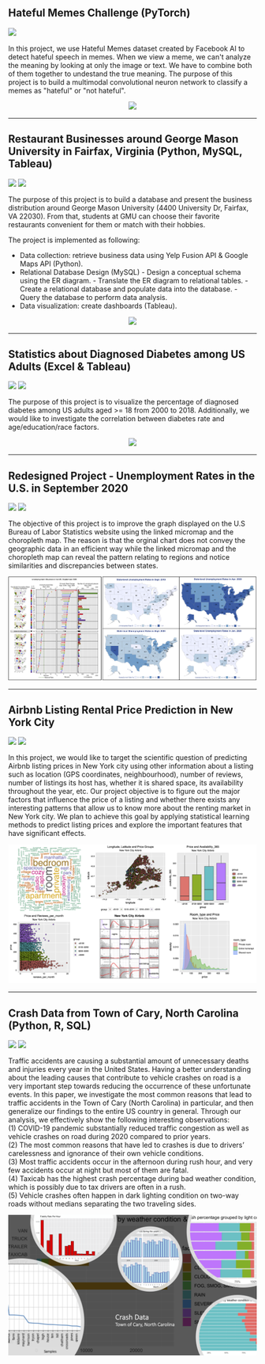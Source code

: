 ## Hateful Memes Challenge (PyTorch)
[![](https://img.shields.io/badge/GitHub-View_on_GitHub-blue?logo=GitHub)](https://github.com/uyenhnp/hateful_memes_challenge)

In this project, we use Hateful Memes dataset created by Facebook AI to detect hateful speech in memes. When we view a meme, we can't analyze the meaning by looking at only the image or text. We have to combine both of them together to undestand the true meaning. The purpose of this project is to build a multimodal convolutional neuron network to classify a memes as "hateful" or "not hateful".

<center><img src="https://github.com/uyenhnp/hateful_memes_challenge/blob/master/demo/theme.jpg?raw=true"/></center>

---
## Restaurant Businesses around George Mason University in Fairfax, Virginia (Python, MySQL, Tableau)
[![](https://img.shields.io/badge/GitHub-View_on_GitHub-blue?logo=GitHub)](https://github.com/uyenhnp/gmu_business_database)
[![](https://img.shields.io/badge/Tableau-Open_Dashboard-blue?logo=Tableau)](https://public.tableau.com/app/profile/uyen.huynh4317/viz/GMU_business/Story1)

The purpose of this project is to build a database and present the business distribution around George Mason University (4400 University Dr, Fairfax, VA 22030). From that, students at GMU can choose their favorite restaurants convenient for them or match with their hobbies.

The project is implemented as following:
- Data collection: retrieve business data using Yelp Fusion API & Google Maps API (Python).
- Relational Database Design (MySQL)
\- Design a conceptual schema using the ER diagram.
\- Translate the ER diagram to relational tables.
\- Create a relational database and populate data into the database.
\- Query the database to perform data analysis.
-  Data visualization: create dashboards (Tableau).

<center><img src="https://github.com/uyenhnp/gmu_business_database/blob/master/gmu_business_review.gif?raw=true"></center>

---
## Statistics about Diagnosed Diabetes among US Adults (Excel & Tableau)
[![](https://img.shields.io/badge/GitHub-View_on_GitHub-blue?logo=GitHub)](https://github.com/uyenhnp/diabetes_us_adults)
[![](https://img.shields.io/badge/Tableau-Open_Dashboard-blue?logo=Tableau)](https://public.tableau.com/app/profile/uyen.huynh4317/viz/US_diabetes/US_diabates)

The purpose of this project is to visualize the percentage of diagnosed diabetes among US adults aged >= 18 from 2000 to 2018. Additionally, we would like to investigate the correlation between diabetes rate and age/education/race factors.

<center><img src="https://github.com/uyenhnp/uyenhnp.github.io/blob/main/images/diabetes_review.gif?raw=true"></center>

---
## Redesigned Project - Unemployment Rates in the U.S. in September 2020
[![](https://img.shields.io/badge/GitHub-View_on_GitHub-blue?logo=GitHub)](https://github.com/uyenhnp/redesigned-projects1)
[![](https://img.shields.io/badge/R_Markdown-Open_Notebook-blue?logo=R)](https://uyenhnp.github.io/projects/redesigned-projects.html)

The objective of this project is to improve the graph displayed on the U.S Bureau of Labor Statistics website using the linked micromap and the choropleth map. The reason is that the orginal chart does not convey the geographic data in an efficient way while the linked micromap and the choropleth map can reveal the pattern relating to regions and notice similarities and discrepancies between states.

<center><img src="images/redesigned_projects.jpg?raw=true"/></center>

---
## Airbnb Listing Rental Price Prediction in New York City
[![](https://img.shields.io/badge/GitHub-View_on_GitHub-blue?logo=GitHub)](https://github.com/uyenhnp/airbnb-rental-price-prediction)
[![](https://img.shields.io/badge/R_Markdown-Open_Notebook-blue?logo=R)](https://uyenhnp.github.io/projects/airbnb-rental_prediction.html)

In this project, we would like to target the scientific question of predicting Airbnb listing prices in New York city using other information about a listing such as location (GPS coordinates, neighbourhood), number of reviews, number of listings its host has, whether it is shared space, its availability throughout the year, etc. Our project objective is to figure out the major factors that influence the price of a listing and whether there exists any interesting patterns that allow us to know more about the renting market in New York city. We plan to achieve this goal by applying statistical learning methods to predict listing prices and explore the important features that have significant effects.

<center><img src="images/airbnb_rental_prediction.jpg?raw=true"/></center>

---
## Crash Data from Town of Cary, North Carolina (Python, R, SQL)
[![](https://img.shields.io/badge/GitHub-View_on_GitHub-blue?logo=GitHub)](https://github.com/uyenhnp/crashes_north_carolina)
[![](https://img.shields.io/badge/PDF-Open_Report-blue)](https://github.com/uyenhnp/crashes_north_carolina/blob/master/Report.pdf)

Traffic accidents are causing a substantial amount of unnecessary deaths and injuries every year in the United States. Having a better understanding about the leading causes that contribute to vehicle crashes on road is a very important step towards reducing the occurrence of these unfortunate events. In this paper, we investigate the most common reasons that lead to traffic accidents in the Town of Cary (North Carolina) in particular, and then generalize our findings to the entire US country in general. Through our analysis, we effectively show the following interesting observations:  
(1) COVID-19 pandemic substantially reduced traffic congestion as well as vehicle crashes on road during 2020 compared to prior years.  
(2) The most common reasons that have led to crashes is due to drivers’ carelessness and ignorance of their own vehicle conditions.  
(3) Most traffic accidents occur in the afternoon during rush hour, and very few accidents occur at night but most of them are fatal.  
(4) Taxicab has the highest crash percentage during bad weather condition, which is possibly due to tax drivers are often in a rush.  
(5) Vehicle crashes often happen in dark lighting condition on two-way roads without medians separating the two traveling sides.  

<center><img src="https://github.com/uyenhnp/crashes_north_carolina/blob/master/thumbnail.png?raw=true"/></center>
